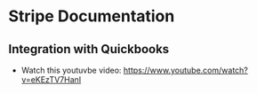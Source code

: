 # Stripe Documentation

## Integration with Quickbooks
- Watch this youtuvbe video: https://www.youtube.com/watch?v=eKEzTV7HanI